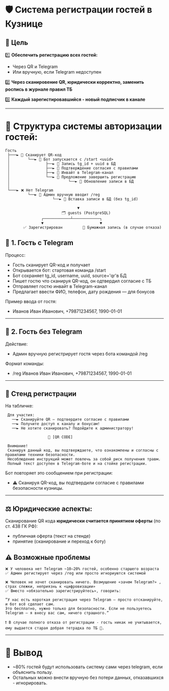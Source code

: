 # 🛡️ Cистема регистрации гостей в Кузнице

## 📌 Цель
1️⃣ **Обеспечить регистрацию всех гостей:**
  - Через QR и Telegram
  - Или вручную, если Telegram недоступен

2️⃣ **Через сканировение QR, юридически корректно, заменить роспись в журнале правил ТБ**

3️⃣ **Каждый зарегистировавшийся - новый подписчик в канале**

---


# 🔁 Структура системы авторизации гостей: 

```text
Гость
 ├───► 📲 Сканирует QR-код
 │        └──► 🤖 Бот запускается с /start <uuid>
 │                ├──► 🧠 Запись tg_id + uuid в БД
 │                ├──► 📜 Подтверждение согласия с правилами
 │                ├──► 📨 Инвайт в Telegram-канал
 │                └──► 📝 Предложение завершить регистрацию
 │                          └──► 🧾 Обновление записи в БД
 │
 └───► ❌ Нет Telegram
          └──► 👤 Админ вручную вводит /reg
                     └──► 🧾 Вставка записи в БД (без tg_id)

                                ▼
                         🗂 guests (PostgreSQL)
                ┌────────────┴────────────┐
                ▼                         ▼
        ✅ Зарегистрирован         📕 Бумажная запись (в случае отказа)
```


## 🧾 1. Гость с Telegram

Процесс:
  - Гость сканирует QR-код и получает <uuid>
  - Открывается бот: стартовая команда /start <uuid> 
  - Бот сохраняет tg_id, username, uuid, source='qr'в БД
  - Пишет гостю что сканируя QR-код, он одтвердил согласие с ТБ
  - Отправляет гостю инвайт в Telegram-канал
  - Предлагает ввести ФИО, телефон, дату рождения — для бонусов

Пример ввода от гостя:
- Иванов Иван Иванович, +79871234567, 1990-01-01
---

## 📝 2. Гость без Telegram

Действие:
  - Админ вручную регистрирует гостя через бота командой /reg

Формат команды:
  - /reg Иванов Иван Иванович, +79871234567, 1990-01-01

---
## 📌 Стенд регистрации

На табличке:
```text
 Для участия:
   ──► Сканируйте QR — подтвердите согласие с правилами
   ──► Получите доступ к каналу и бонусам!
   ──► Не хотите сканировать? Подойдите к администратору!

                   📲 [QR CODE]

 Внимание!
 Сканируя данный код, вы подтверждаете, что ознакомлены и согласны с правилами техники безопасности.
 Несоблюдение инструкций может повлечь за собой риск получения травм.
 Полный текст доступен в Telegram-боте и на стойке регистрации.
```
Бот повторяет это сообщением при регистрации:
- ⚠️ Сканируя QR-код, вы подтвердили согласие с правилами безопасности кузницы.


---

## ⚖️ Юридические аспекты:

Сканирование QR кода **юридически считается принятием оферты** (по ст. 438 ГК РФ):
  - публичная оферта (текст на стенде)
  - принятие (сканирование и переход к боту)

## ⚠️ Возможные проблемы
```text
❌ У человека нет Telegram ~10–20% гостей, особенно старшего возраста
✅ Админ регистирует через /reg или просто игнориуются системой

❌ Человек не хочет сканировать ничего. Возмущение «зачем Telegram?» , страх слежки, неприязнь к «цифровизации»
✅ Вместо «обязательно зарегистрируйтесь», говорить:

“У нас есть короткая регистрация через Telegram — просто отсканируйте, и бот всё сделает сам. 
Это бесплатно, нужно только для безопасности. Если не пользуетесь Telegram — я внесу вас сам, ничего страшного.”

❗ В случае полного отказа от регистрации - гость никак не учитывается, ему выдается старая добрая тетрадка по ТБ 📕.
```
---

# 🧩 Вывод
  - ~80% гостей будут использовать систему сами через telegram, если объяснить пользу.
  - Остальных можно внести вручную без потери данных, отказавшихся - игнорировать.